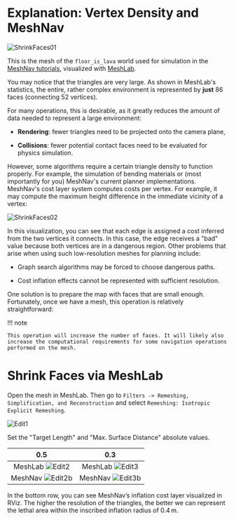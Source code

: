 # Explanation: Vertex Density and MeshNav

![ShrinkFaces01](/media/shrink_faces_01_orig.png)

This is the mesh of the `floor_is_lava` world used for simulation in the [MeshNav tutorials](https://github.com/naturerobots/mesh_navigation_tutorials), visualized with [MeshLab](https://www.meshlab.net/).

You may notice that the triangles are very large. As shown in MeshLab's statistics, the entire, rather complex environment is represented by **just** 86 faces (connecting 52 vertices).

For many operations, this is desirable, as it greatly reduces the amount of data needed to represent a large environment:

- **Rendering**: fewer triangles need to be projected onto the camera plane,

- **Collisions**: fewer potential contact faces need to be evaluated for physics simulation.

However, some algorithms require a certain triangle density to function properly. For example, the simulation of bending materials or (most importantly for you) MeshNav's current planner implementations. MeshNav's cost layer system computes costs per vertex. For example, it may compute the maximum height difference in the immediate vicinity of a vertex:

![ShrinkFaces02](/media/shrink_faces_02_orig_rviz.png)

In this visualization, you can see that each edge is assigned a cost inferred from the two vertices it connects. In this case, the edge receives a "bad" value because both vertices are in a dangerous region. Other problems that arise when using such low-resolution meshes for planning include:

- Graph search algorithms may be forced to choose dangerous paths.

- Cost inflation effects cannot be represented with sufficient resolution.

One solution is to prepare the map with faces that are small enough. Fortunately, once we have a mesh, this operation is relatively straightforward:

!!! note

    This operation will increase the number of faces. It will likely also increase the computational requirements for some navigation operations performed on the mesh.

# Shrink Faces via MeshLab

Open the mesh in MeshLab. Then go to `Filters -> Remeshing, Simplification, and Reconstruction` and select `Remeshing: Isotropic Explicit Remeshing`.

![Edit1](/media/shrink_faces_03_edit.png)

Set the "Target Length" and "Max. Surface Distance" absolute values.

| 0.5   | 0.3 |
|:--:|:--:|
| MeshLab ![Edit2](/media/shrink_faces_04_05.png)  | MeshLab ![Edit3](/media/shrink_faces_05_03.png)   |
| MeshNav ![Edit2b](/media/shrink_faces_04_05_rviz.png) |  MeshNav ![Edit3b](/media/shrink_faces_05_03_rviz.png) |

In the bottom row, you can see MeshNav’s inflation cost layer visualized in RViz. The higher the resolution of the triangles, the better we can represent the lethal area within the inscribed inflation radius of 0.4 m.
